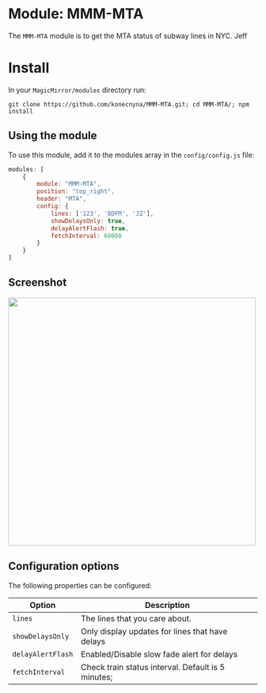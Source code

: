 # Module: MMM-MTA
The `MMM-MTA` module is to get the MTA status of subway lines in NYC.
Jeff
# Install

In your `MagicMirror/modules` directory run:

```git clone https://github.com/konecnyna/MMM-MTA.git; cd MMM-MTA/; npm install```

## Using the module

To use this module, add it to the modules array in the `config/config.js` file:

````javascript
modules: [
	{
		module: "MMM-MTA",
		position: "top_right",
		header: "MTA",
		config: {
			lines: ['123', 'BDFM', 'JZ'],
			showDelaysOnly: true,
			delayAlertFlash: true,
			fetchInterval: 60000
		}
	}
]
````

## Screenshot

<img src="https://raw.githubusercontent.com/konecnyna/MMM-MTA/master/screenshot.png" width=500 />

## Configuration options

The following properties can be configured:

| Option | Description
| ------ | -----------
| `lines` | The lines that you care about.
| `showDelaysOnly` | Only display updates for lines that have delays
| `delayAlertFlash` | Enabled/Disable slow fade alert for delays
| `fetchInterval` | Check train status interval. Default is 5 minutes;
